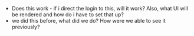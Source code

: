 - Does this work - if i direct the login to this, will it work? Also, what UI will be rendered and how do i have to set that up?
- we did this before, what did we do? How were we able to see it previously?
